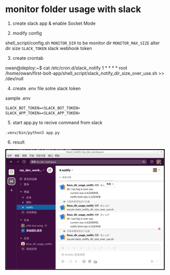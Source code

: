# monitor folder usage with slack
1. create slack app & enable Socket Mode

2. modify config

shell_script/config.sh
`MONITOR_DIR`             to be monitor dir
`MONITOR_MAX_SIZE`    alter dir size
`SLACK_TOKEN`             slack webhook token 


3. create crontab

owan@deploy:~$ cat /etc/cron.d/slack_notify
1 * * * * root /home/owan/first-bolt-app/shell_script/slack_notify_dir_size_over_use.sh >> /dev/null

4. create .env file sotre slack token

sample
.env
```
SLACK_BOT_TOKEN=<SLACK_BOT_TOKEN>
SLACK_APP_TOKEN=<SLACK_APP_TOKEN>
```

5. start app.py to recive command from slack

`.venv/bin/python3 app.py `

6. result

![2022-04-05_18-09.png](./img/2022-04-05_18-09.png)